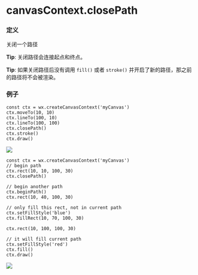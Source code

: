 <!-- https://developers.weixin.qq.com/miniprogram/dev/api/canvas/close-path.html -->

canvasContext.closePath
=======================

### 定义

关闭一个路径

**Tip**: 关闭路径会连接起点和终点。

**Tip**: 如果关闭路径后没有调用 `fill()` 或者 `stroke()` 并开启了新的路径，那之前的路径将不会被渲染。

### 例子

    const ctx = wx.createCanvasContext('myCanvas')
    ctx.moveTo(10, 10)
    ctx.lineTo(100, 10)
    ctx.lineTo(100, 100)
    ctx.closePath()
    ctx.stroke()
    ctx.draw()
    

![](https://mp.weixin.qq.com/debug/wxadoc/dev/image/canvas/close-line.png)

    const ctx = wx.createCanvasContext('myCanvas')
    // begin path
    ctx.rect(10, 10, 100, 30)
    ctx.closePath()
    
    // begin another path
    ctx.beginPath()
    ctx.rect(10, 40, 100, 30)
    
    // only fill this rect, not in current path
    ctx.setFillStyle('blue')
    ctx.fillRect(10, 70, 100, 30)
    
    ctx.rect(10, 100, 100, 30)
    
    // it will fill current path
    ctx.setFillStyle('red')
    ctx.fill()
    ctx.draw()
    

![](https://mp.weixin.qq.com/debug/wxadoc/dev/image/canvas/close-path.png)
